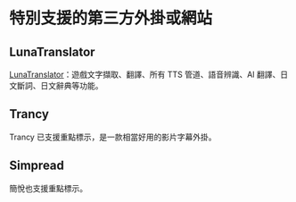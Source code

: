 # 特別支援的第三方外掛或網站


## LunaTranslator

[LunaTranslator](../../more/WindowsCaptions/WindowsCaptions)：遊戲文字擷取、翻譯、所有 TTS 管道、語音辨識、AI 翻譯、日文斷詞、日文辭典等功能。

## Trancy

Trancy 已支援重點標示，是一款相當好用的影片字幕外掛。

## Simpread

簡悅也支援重點標示。